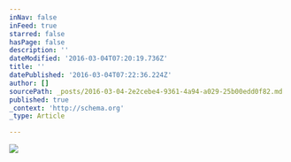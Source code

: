 ```yaml
---
inNav: false
inFeed: true
starred: false
hasPage: false
description: ''
dateModified: '2016-03-04T07:20:19.736Z'
title: ''
datePublished: '2016-03-04T07:22:36.224Z'
author: []
sourcePath: _posts/2016-03-04-2e2cebe4-9361-4a94-a029-25b00edd0f82.md
published: true
_context: 'http://schema.org'
_type: Article

---
```

![](https://the-grid-user-content.s3-us-west-2.amazonaws.com/ffce7bf0-7e2b-4966-99fe-b2c7f4e8e5e0.jpg)
